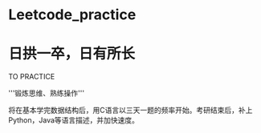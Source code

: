 # Leetcode_practice
# 日拱一卒，日有所长
TO PRACTICE

'''锻炼思维、熟练操作'''

将在基本学完数据结构后，用C语言以三天一题的频率开始。考研结束后，补上Python，Java等语言描述，并加快速度。

